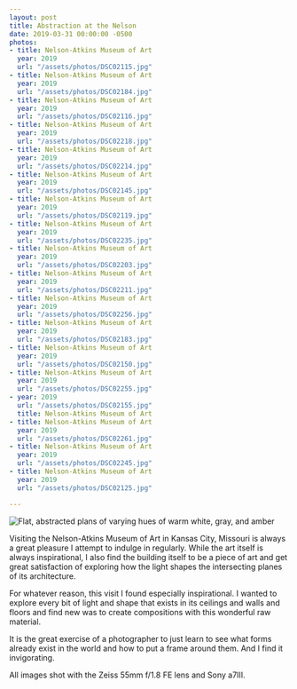 ```yaml
---
layout: post
title: Abstraction at the Nelson
date: 2019-03-31 00:00:00 -0500
photos:
- title: Nelson-Atkins Museum of Art
  year: 2019
  url: "/assets/photos/DSC02115.jpg"
- title: Nelson-Atkins Museum of Art
  year: 2019
  url: "/assets/photos/DSC02184.jpg"
- title: Nelson-Atkins Museum of Art
  year: 2019
  url: "/assets/photos/DSC02116.jpg"
- title: Nelson-Atkins Museum of Art
  year: 2019
  url: "/assets/photos/DSC02218.jpg"
- title: Nelson-Atkins Museum of Art
  year: 2019
  url: "/assets/photos/DSC02214.jpg"
- title: Nelson-Atkins Museum of Art
  year: 2019
  url: "/assets/photos/DSC02145.jpg"
- title: Nelson-Atkins Museum of Art
  year: 2019
  url: "/assets/photos/DSC02119.jpg"
- title: Nelson-Atkins Museum of Art
  year: 2019
  url: "/assets/photos/DSC02235.jpg"
- title: Nelson-Atkins Museum of Art
  year: 2019
  url: "/assets/photos/DSC02203.jpg"
- title: Nelson-Atkins Museum of Art
  year: 2019
  url: "/assets/photos/DSC02211.jpg"
- title: Nelson-Atkins Museum of Art
  year: 2019
  url: "/assets/photos/DSC02256.jpg"
- title: Nelson-Atkins Museum of Art
  year: 2019
  url: "/assets/photos/DSC02183.jpg"
- title: Nelson-Atkins Museum of Art
  year: 2019
  url: "/assets/photos/DSC02150.jpg"
- title: Nelson-Atkins Museum of Art
  year: 2019
  url: "/assets/photos/DSC02255.jpg"
- year: 2019
  url: "/assets/photos/DSC02155.jpg"
  title: Nelson-Atkins Museum of Art
- title: Nelson-Atkins Museum of Art
  year: 2019
  url: "/assets/photos/DSC02261.jpg"
- title: Nelson-Atkins Museum of Art
  year: 2019
  url: "/assets/photos/DSC02245.jpg"
- title: Nelson-Atkins Museum of Art
  year: 2019
  url: "/assets/photos/DSC02125.jpg"

---
```

![Flat, abstracted plans of varying hues of warm white, gray, and amber](/assets/photos/DSC02218.jpg "Ceiling of the Nelson-Atkins Museum of Art")

Visiting the Nelson-Atkins Museum of Art in Kansas City, Missouri is always a great pleasure I attempt to indulge in regularly. While the art itself is always inspirational, I also find the building itself to be a piece of art and get great satisfaction of exploring how the light shapes the intersecting planes of its architecture.

For whatever reason, this visit I found especially inspirational. I wanted to explore every bit of light and shape that exists in its ceilings and walls and floors and find new was to create compositions with this wonderful raw material.

It is the great exercise of a photographer to just learn to see what forms already exist in the world and how to put a frame around them. And I find it invigorating.

All images shot with the Zeiss 55mm f/1.8 FE lens and Sony a7III.